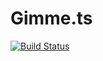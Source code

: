 # Gimme.ts
[![Build Status](https://travis-ci.org/konrad-powazka/gimme-ts.svg?branch=master)](https://travis-ci.org/konrad-powazka/gimme-ts)
